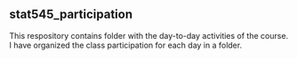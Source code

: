 ## stat545_participation

This respository contains folder with the day-to-day activities of the course.  I have organized the class participation for each day in a folder.
